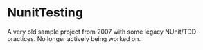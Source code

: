 # NunitTesting
A very old sample project from 2007 with some legacy NUnit/TDD practices. No longer actively being worked on.
